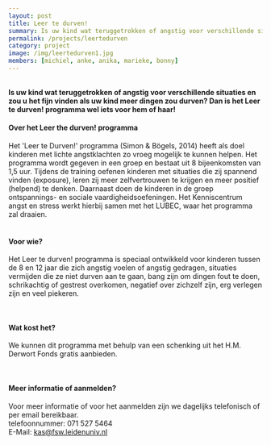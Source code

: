 ```yaml
---
layout: post
title: Leer te durven!
summary: Is uw kind wat teruggetrokken of angstig voor verschillende situaties en zou u het fijn vinden als uw kind meer dingen zou durven? Dan is het Leer te durven! programma wel iets voor hem of haar!
permalink: /projects/leertedurven
category: project
image: /img/leertedurven1.jpg
members: [michiel, anke, anika, marieke, bonny]
---
```




<br>
<b>Is uw kind wat teruggetrokken of angstig voor verschillende situaties en zou u het fijn vinden als uw kind meer dingen zou durven? Dan is het Leer te durven! programma wel iets voor hem of haar! </b>

<br>

#### Over het Leer the durven! programma
Het 'Leer te Durven!' programma (Simon & Bögels, 2014) heeft als doel kinderen met lichte angstklachten zo vroeg mogelijk te kunnen helpen. Het programma wordt gegeven in een groep en bestaat uit 8 bijeenkomsten van 1,5 uur. Tijdens de training oefenen kinderen met situaties die zij spannend vinden (exposure), leren zij meer zelfvertrouwen te krijgen en meer positief (helpend) te denken. Daarnaast doen de kinderen in de groep ontspannings- en sociale vaardigheidsoefeningen. Het Kenniscentrum angst en stress werkt hierbij samen met het LUBEC, waar het programma zal draaien.
<br>
<br>

#### Voor wie?
Het Leer te durven! programma is speciaal ontwikkeld voor kinderen tussen de 8 en 12 jaar die zich angstig voelen of angstig gedragen, situaties vermijden die ze niet durven aan te gaan, bang zijn om dingen fout te doen, schrikachtig of gestrest overkomen, negatief over zichzelf zijn, erg verlegen zijn en veel piekeren. 

<br>


#### Wat kost het?
We kunnen dit programma met behulp van een schenking uit het H.M. Derwort Fonds gratis aanbieden. 

<br> 


#### Meer informatie of aanmelden?
Voor meer informatie of voor het aanmelden zijn we dagelijks telefonisch of per email bereikbaar. 
<br>
telefoonnummer: 071 527 5464
<br>
E-Mail: kas@fsw.leidenuniv.nl

